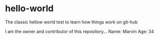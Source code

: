 # hello-world
The classic hellow world test to learn how things work on git-hub

I am the owner and contributor of this repository...
Name: Marvin
Age: 34
